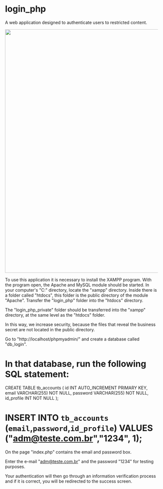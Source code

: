 # login_php
A web application designed to authenticate users to restricted content.

<div align="center">
  <img src="https://user-images.githubusercontent.com/68506101/148699925-eb6cfe52-004c-49ef-a9ec-1f43901161cd.png" width="800px">
</div>

To use this application it is necessary to install the XAMPP program. With the program open, the Apache and MySQL module should be started. In your computer's "C:" directory, locate the "xampp" directory. Inside there is a folder called "htdocs", this folder is the public directory of the module "Apache". Transfer the "login_php" folder into the "htdocs" directory.

The "login_php_private" folder should be transferred into the "xampp" directory, at the same level as the "htdocs" folder.

In this way, we increase security, because the files that reveal the business secret are not located in the public directory.

Go to "http://localhost/phpmyadmin/" and create a database called "db_login".

In that database, run the following SQL statement: 
========================================================================================================
CREATE TABLE tb_accounts (
  id INT AUTO_INCREMENT PRIMARY KEY,
  email VARCHAR(255) NOT NULL,
  password VARCHAR(255) NOT NULL,
  id_profile INT NOT NULL
);

INSERT INTO `tb_accounts` (`email`,`password`,`id_profile`) VALUES ("adm@teste.com.br","1234", 1);
========================================================================================================

On the page "index.php" contains the email and password box.

Enter the e-mail "adm@teste.com.br" and the password "1234" for testing purposes.

Your authentication will then go through an information verification process and if it is correct, you will be redirected to the success screen.

